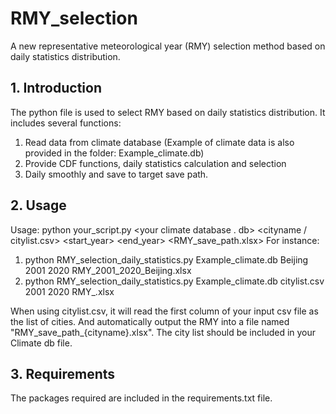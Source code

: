 # RMY_selection
A new representative meteorological year (RMY) selection method based on daily statistics distribution.

## 1. Introduction
The python file is used to select RMY based on daily statistics distribution. It includes several functions:
1) Read data from climate database (Example of climate data is also provided in the folder: Example_climate.db)
2) Provide CDF functions, daily statistics calculation and selection
3) Daily smoothly and save to target save path.

## 2. Usage
Usage: python your_script.py <your climate database . db> <cityname / citylist.csv> <start_year> <end_year> <RMY_save_path.xlsx>
For instance:
1. python RMY_selection_daily_statistics.py Example_climate.db Beijing 2001 2020 RMY_2001_2020_Beijing.xlsx
2. python RMY_selection_daily_statistics.py Example_climate.db citylist.csv 2001 2020 RMY_.xlsx

When using citylist.csv, it will read the first column of your input csv file as the list of cities.
And automatically output the RMY into a file named "RMY_save_path_{cityname}.xlsx". The city list should be included in your Climate db file.

## 3. Requirements
The packages required are included in the requirements.txt file.
